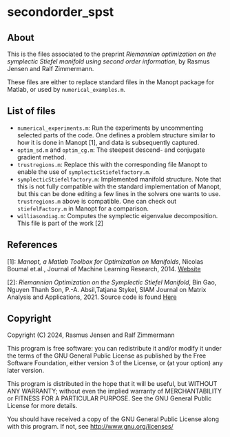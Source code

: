 # secondorder_spst

## About

This is the files associated to the preprint *Riemannian optimization on the symplectic Stiefel manifold using second order information*, by Rasmus Jensen and Ralf Zimmermann.

These files are either to replace standard files in the Manopt package for Matlab, or used by ```numerical_examples.m```. 
 
## List of files
- ```numerical_experiments.m```: Run the experiments by uncommenting selected parts of the code. One defines a problem structure similar to how it is done in Manopt [1], and data is subsequently captured. 
- ```optim_sd.m``` and ```optim_cg.m```: The steepest descend- and conjugate gradient method.
- ```trustregions.m```: Replace this with the corresponding file Manopt to enable the use of  ```symplecticStiefelfactory.m```.
- ```symplecticStiefelfactory.m```: Implemented manifold structure. Note that this is not fully compatible with the standard implementation of Manopt, but this can be done editing a few lines in the solvers one wants to use. ```trustregions.m``` above is compatible. One can check out ```stiefelFactory.m``` in Manopt for a comparison. 
- ```williasondiag.m```: Computes the symplectic eigenvalue decomposition. This file is part of the work [2] 

## References
[1]: *Manopt, a Matlab Toolbox for Optimization on Manifolds*, Nicolas Boumal et.al., Journal of Machine Learning Research, 2014. [Website](https://www.manopt.org)

[2]: *Riemannian Optimization on the Symplectic Stiefel Manifold*, Bin Gao, Nguyen Thanh Son, P.-A. Absil,Tatjana Stykel, SIAM Journal on Matrix Analysis and Applications, 2021. Source code is found [Here](https://github.com/opt-gaobin/spopt)

## Copyright

Copyright (C) 2024, Rasmus Jensen and Ralf Zimmermann 

This program is free software: you can redistribute it and/or modify it under the terms of the GNU General Public License as published by the Free Software Foundation, either version 3 of the License, or (at your option) any later version.

This program is distributed in the hope that it will be useful, but WITHOUT ANY WARRANTY; without even the implied warranty of MERCHANTABILITY or FITNESS FOR A PARTICULAR PURPOSE. See the GNU General Public License for more details.

You should have received a copy of the GNU General Public License along with this program. If not, see http://www.gnu.org/licenses/